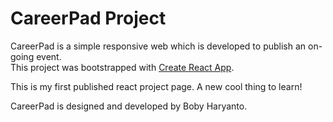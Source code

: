 # CareerPad Project

CareerPad is a simple responsive web which is developed to publish an on-going event.  
This project was bootstrapped with [Create React App](https://github.com/facebookincubator/create-react-app).

This is my first published react project page. A new cool thing to learn! 

CareerPad is designed and developed by Boby Haryanto.
